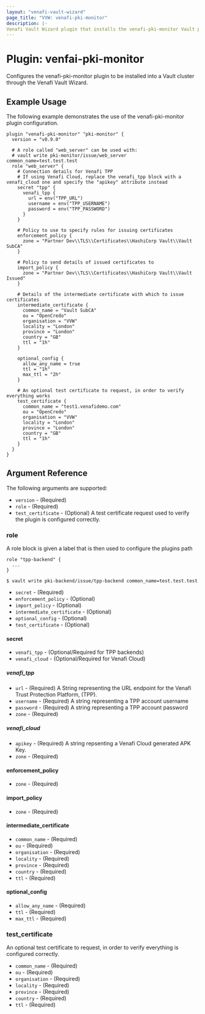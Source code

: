 ```yaml
---
layout: "venafi-vault-wizard"
page_title: "VVW: venafi-pki-monitor"
description: |-
Venafi Vault Wizard plugin that installs the venafi-pki-monitor Vault plugin to a Vault cluster.
---
```


# Plugin: venfai-pki-monitor

Configures the venafi-pki-monitor plugin to be installed into a Vault cluster through the Venafi Vault Wizard.


## Example Usage

The following example demonstrates the use of the venafi-pki-monitor plugin configuration.

```hcl
plugin "venafi-pki-monitor" "pki-monitor" {
  version = "v0.9.0"

  # A role called "web_server" can be used with:
  # vault write pki-monitor/issue/web_server common_name=test.test.test
  role "web_server" {
    # Connection details for Venafi TPP
    # If using Venafi Cloud, replace the venafi_tpp block with a venafi_cloud one and specify the "apikey" attribute instead
    secret "tpp" {
      venafi_tpp {
        url = env("TPP_URL")
        username = env("TPP_USERNAME")
        password = env("TPP_PASSWORD")
      }
    }

    # Policy to use to specify rules for issuing certificates
    enforcement_policy {
      zone = "Partner Dev\\TLS\\Certificates\\HashiCorp Vault\\Vault SubCA"
    }

    # Policy to send details of issued certificates to
    import_policy {
      zone = "Partner Dev\\TLS\\Certificates\\HashiCorp Vault\\Vault Issued"
    }

    # Details of the intermediate certificate with which to issue certificates
    intermediate_certificate {
      common_name = "Vault SubCA"
      ou = "OpenCredo"
      organisation = "VVW"
      locality = "London"
      province = "London"
      country = "GB"
      ttl = "1h"
    }

    optional_config {
      allow_any_name = true
      ttl = "1h"
      max_ttl = "2h"
    }

    # An optional test certificate to request, in order to verify everything works
    test_certificate {
      common_name = "test1.venafidemo.com"
      ou = "OpenCredo"
      organisation = "VVW"
      locality = "London"
      province = "London"
      country = "GB"
      ttl = "1h"
    }
  }
}
```

## Argument Reference

The following arguments are supported:

* `version` - (Required)
* `role` - (Required)
* `test_certificate` - (Optional) A test certificate request used to verify the plugin is configured correctly.

### role

A role block is given a label that is then used to configure the plugins path

```hcl
role "tpp-backend" {
  ...
}

$ vault write pki-backend/issue/tpp-backend common_name=test.test.test
```

* `secret` - (Required)
* `enforcement_policy` - (Optional)  
* `import_policy` - (Optional)
* `intermediate_certificate` - (Optional)
* `optional_config` - (Optional)  
* `test_certificate` - (Optional)

#### secret

* `venafi_tpp` - (Optional/Required for TPP backends)
* `venafi_cloud` - (Optional/Required for Venafi Cloud)

##### venafi_tpp

* `url` - (Required)  A String representing the URL endpoint for the Venafi Trust Protection Platform, (TPP).
* `username` - (Required) A string representing a TPP account username
* `password` - (Required) A string representing a TPP account password
* `zone` - (Required)

##### venafi_cloud

* `apikey` - (Required) A string repsenting a Venafi Cloud generated APK Key.
* `zone` - (Required)

#### enforcement_policy

* `zone` - (Required)

#### import_policy

* `zone` - (Required)

#### intermediate_certificate

* `common_name` - (Required)
* `ou` - (Required)
* `organisation` - (Required)
* `locality` - (Required)
* `province` - (Required)
* `country` - (Required)
* `ttl` - (Required)

#### optional_config
      
* `allow_any_name` - (Required)
* `ttl` - (Required)
* `max_ttl` - (Required)

### test_certificate

An optional test certificate to request, in order to verify everything is configured correctly.

* `common_name` - (Required)
* `ou` - (Required)
* `organisation` - (Required)
* `locality` - (Required)
* `province` - (Required)
* `country` - (Required)
* `ttl` - (Required)